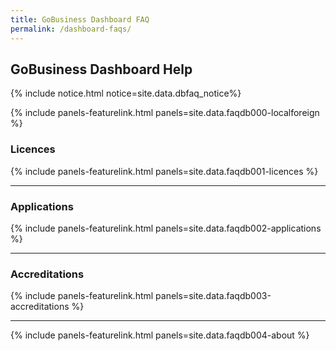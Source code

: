 ```yaml
---
title: GoBusiness Dashboard FAQ
permalink: /dashboard-faqs/
---
```


## GoBusiness Dashboard Help

{% include notice.html notice=site.data.dbfaq_notice%} 

{% include panels-featurelink.html panels=site.data.faqdb000-localforeign %}

### Licences

{% include panels-featurelink.html panels=site.data.faqdb001-licences %}

----
### Applications

{% include panels-featurelink.html panels=site.data.faqdb002-applications %}

----

### Accreditations

{% include panels-featurelink.html panels=site.data.faqdb003-accreditations %}

----

{% include panels-featurelink.html panels=site.data.faqdb004-about %}